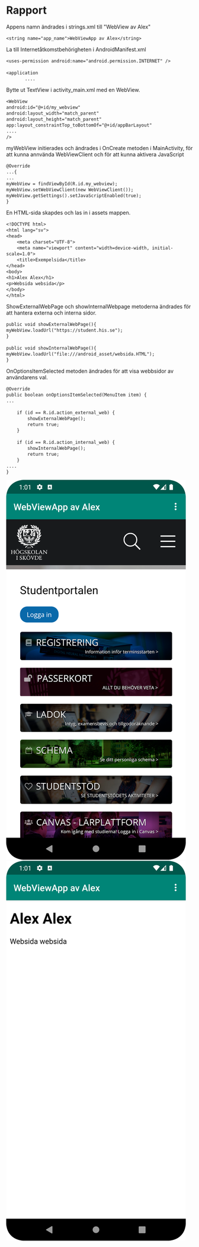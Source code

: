 
# Rapport

Appens namn ändrades i strings.xml till "WebView av Alex"
```
<string name="app_name">WebViewApp av Alex</string>
```

La till Internetåtkomstbehörigheten i AndroidManifest.xml
```
<uses-permission android:name="android.permission.INTERNET" />

<application
       ....
```


Bytte ut TextView i activity_main.xml med en WebView.
```
<WebView
android:id="@+id/my_webview"
android:layout_width="match_parent"
android:layout_height="match_parent"
app:layout_constraintTop_toBottomOf="@+id/appBarLayout"
....
/>
```


myWebView initierades och ändrades i OnCreate metoden i MainActivity, för att kunna annvända WebViewClient och för att kunna aktivera JavaScript
```
@Override
...{
...
myWebView = findViewById(R.id.my_webview);
myWebView.setWebViewClient(new WebViewClient());
myWebView.getSettings().setJavaScriptEnabled(true);
}
```


En HTML-sida skapdes och las in i assets mappen. 
```
<!DOCTYPE html>
<html lang="sv">
<head>
    <meta charset="UTF-8">
    <meta name="viewport" content="width=device-width, initial-scale=1.0">
    <title>Exempelsida</title>
</head>
<body>
<h1>Alex Alex</h1>
<p>Websida websida</p>
</body>
</html>
```


ShowExternalWebPage och showInternalWebpage metoderna ändrades för att hantera externa och interna sidor.
```
public void showExternalWebPage(){
myWebView.loadUrl("https://student.his.se");
}

public void showInternalWebPage(){
myWebView.loadUrl("file:///android_asset/websida.HTML");
}
```
OnOptionsItemSelected metoden ändrades för att visa webbsidor av användarens val.
```
@Override
public boolean onOptionsItemSelected(MenuItem item) {
...

    if (id == R.id.action_external_web) {
        showExternalWebPage();
        return true;
    }

    if (id == R.id.action_internal_web) {
        showInternalWebPage();
        return true;
    }
....
}

```




![img_2.png](img_2.png)
![img_4.png](img_4.png)

